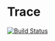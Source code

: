 # Trace

[![Build Status](https://travis-ci.org/Pirolf/trace.svg)](https://travis-ci.org/Pirolf/trace)
